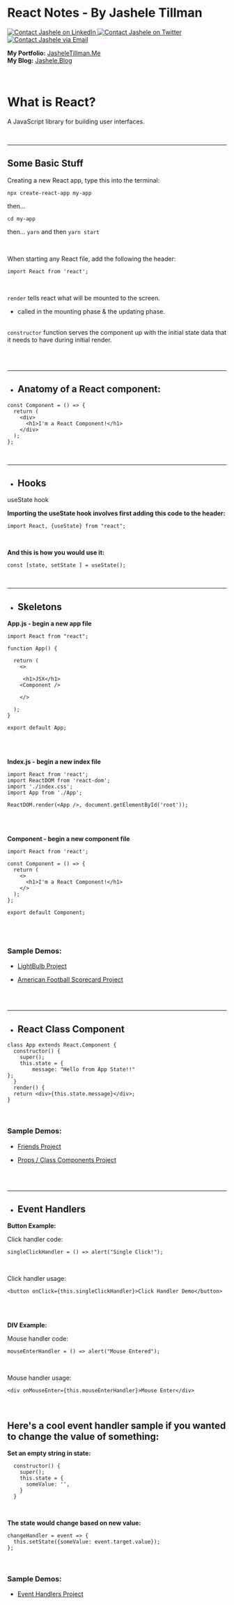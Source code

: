 # React Notes - By Jashele Tillman


<a href="https://www.linkedin.com/in/jashelet/" target=_blank>
<img src="images/linkedin.png" alt="Contact Jashele on LinkedIn"> </a><a href="https://twitter.com/jasheloper" target=_blank>
<img src="images/twitter.png" alt="Contact Jashele on Twitter"></a><a href="mailto:jtmediaaccts@gmail.com">
<img src="images/email.png" alt="Contact Jashele via Email"></a>

<br />

**My Portfolio:** <a href="http://jasheletillman.me/" target=_blank>JasheleTillman.Me</a>
<br />
**My Blog:** <a href="https://jashele.blog/" target=_blank>Jashele.Blog</a>

<br />









# What is React?

A JavaScript library for building user interfaces.


<br />
<hr />









## Some Basic Stuff

Creating a new React app, type this into the terminal:

```
npx create-react-app my-app
```

then... <br />
```
cd my-app
```

then...
`yarn` and then `yarn start`

<br />

When starting any React file, add the following the header:

```
import React from 'react';
```
<br />

`render`  tells react what will be mounted to the screen.
- called in the mounting phase & the updating phase.
<br /><br />

`constructor` function serves the component up with the initial state data that it needs to have during initial render.



<br /><br />

<hr />



- ## Anatomy of a React component:

``` 
const Component = () => {
  return (
    <div>
      <h1>I'm a React Component!</h1>
    </div>
  );
};
```


<br />
<hr />



- ## Hooks

useState hook <br />

**Importing the useState hook involves first adding this code to the header:**

`import React, {useState} from "react";`





<br />





**And this is how you would use it:**

`const [state, setState ] = useState();`





<br />
<hr />


- ## Skeletons

**App.js - begin a new app file**
```
import React from "react";

function App() {

  return (
    <>
     
     <h1>JSX</h1>
    <Component />

    </>

  );
}

export default App;
```


<br />
<br />


**Index.js - begin a new index file**
```
import React from 'react';
import ReactDOM from 'react-dom';
import './index.css';
import App from './App';

ReactDOM.render(<App />, document.getElementById('root'));
```


<br />
<br />



**Component - begin a new component file**
```
import React from 'react';

const Component = () => {
  return (
    <>
      <h1>I'm a React Component!</h1>
    </>
  );
};

export default Component;
```


<br />
<br />




### Sample Demos:

- <a href="https://codesandbox.io/s/light-bulb-state-9ovk4?fontsize=14" target=_blank>LightBulb Project</a> 

- <a href="https://github.com/jasheloper/react-american-football-scoreboard/tree/jashele-tillman" target=_blank>American Football Scorecard Project</a>


<br />
<br />
<hr />


- ## React Class Component

```
class App extends React.Component {
  constructor() {
    super();
    this.state = { 
        message: "Hello from App State!!"
};
  }
  render() {
  return <div>{this.state.message}</div>;
}
```

<br />

### Sample Demos:

- <a href="https://codesandbox.io/embed/friends-betjt" target=_blank>Friends Project</a>

- <a href="https://codesandbox.io/embed/propscomponents-hr6rq" target=_blank>Props / Class Components Project</a>

<br />
<br />

<hr />


- ## Event Handlers

**Button Example:**

Click handler code:
```
singleClickHandler = () => alert("Single Click!");
```

<br />




Click handler usage:
```
<button onClick={this.singleClickHandler}>Click Handler Demo</button>
```

<br />
<br />

**DIV Example:**

Mouse handler code:

```
mouseEnterHandler = () => alert("Mouse Entered");
```

<br />

Mouse handler usage:
```
<div onMouseEnter={this.mouseEnterHandler}>Mouse Enter</div>
```

<br />

## Here's a cool event handler sample if you wanted to change the value of something: 

**Set an empty string in state:**

```
  constructor() {
    super();
    this.state = {
      someValue: '',
    }
  }
  ```

<br />

**The state would change based on new value:**

```
changeHandler = event => {
  this.setState({someValue: event.target.value});
};
```

<br />

### Sample Demos:

- <a href="https://codesandbox.io/embed/eventhandlers-react-pik2o" target=_blank>Event Handlers Project</a>










